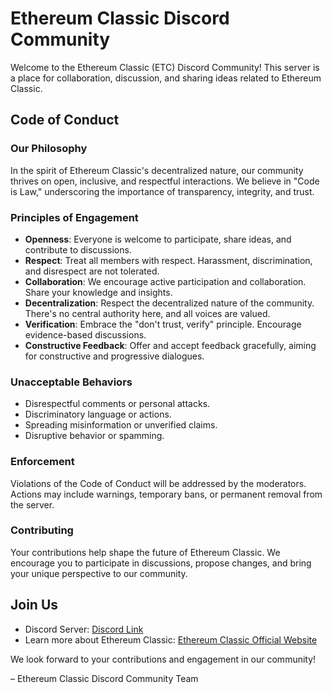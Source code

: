 # Ethereum Classic Discord Community

Welcome to the Ethereum Classic (ETC) Discord Community! This server is a place for collaboration, discussion, and sharing ideas related to Ethereum Classic.

## Code of Conduct

### Our Philosophy
In the spirit of Ethereum Classic's decentralized nature, our community thrives on open, inclusive, and respectful interactions. We believe in "Code is Law," underscoring the importance of transparency, integrity, and trust.

### Principles of Engagement
- **Openness**: Everyone is welcome to participate, share ideas, and contribute to discussions.
- **Respect**: Treat all members with respect. Harassment, discrimination, and disrespect are not tolerated.
- **Collaboration**: We encourage active participation and collaboration. Share your knowledge and insights.
- **Decentralization**: Respect the decentralized nature of the community. There's no central authority here, and all voices are valued.
- **Verification**: Embrace the "don't trust, verify" principle. Encourage evidence-based discussions.
- **Constructive Feedback**: Offer and accept feedback gracefully, aiming for constructive and progressive dialogues.

### Unacceptable Behaviors
- Disrespectful comments or personal attacks.
- Discriminatory language or actions.
- Spreading misinformation or unverified claims.
- Disruptive behavior or spamming.

### Enforcement
Violations of the Code of Conduct will be addressed by the moderators. Actions may include warnings, temporary bans, or permanent removal from the server.

### Contributing
Your contributions help shape the future of Ethereum Classic. We encourage you to participate in discussions, propose changes, and bring your unique perspective to our community.

## Join Us
- Discord Server: [Discord Link](https://www.ethereumclassic.org/discord)
- Learn more about Ethereum Classic: [Ethereum Classic Official Website](http://ethereumclassic.org)

We look forward to your contributions and engagement in our community!

– Ethereum Classic Discord Community Team
